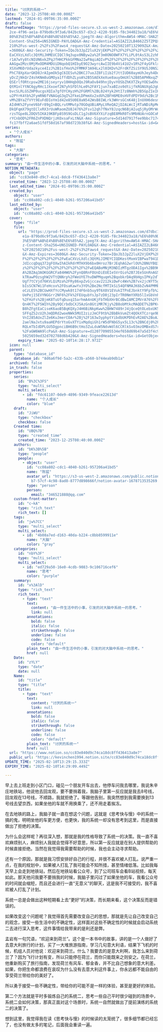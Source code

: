 ```yaml
---
title: "讨厌的系统一"
date: "2023-12-25T08:40:00.000Z"
lastmod: "2024-01-09T06:35:00.000Z"
draft: false
featuredImage: "https://prod-files-secure.s3.us-west-2.amazonaws.com/d7dbc101-8\
  2ce-4f96-ae1a-879bd6c9f3a6/842bc657-d3c2-4220-9185-f8c344023a18/%E6%80%9D%E8%\
  80%83%E5%BF%AB%E4%B8%8E%E6%85%A2.jpeg?X-Amz-Algorithm=AWS4-HMAC-SHA256&X-Amz-\
  Content-Sha256=UNSIGNED-PAYLOAD&X-Amz-Credential=ASIAZI2LB4662Z5TZPQX%2F20250\
  210%2Fus-west-2%2Fs3%2Faws4_request&X-Amz-Date=20250210T132909Z&X-Amz-Expires\
  =3600&X-Amz-Security-Token=IQoJb3JpZ2luX2VjEKP%2F%2F%2F%2F%2F%2F%2F%2F%2F%2Fw\
  EaCXVzLXdlc3QtMiJHMEUCIQCl9q3upx0NByw2a%2F3m0ONO8WFX7YLiPL0tAsS3L2zhNwIgKOcrJ\
  r1A7wYy8tcNIUN6xkZPqJfHHCPkkGFMNa2IwPAqiAQIvP%2F%2F%2F%2F%2F%2F%2F%2F%2F%2FAR\
  AAGgw2Mzc0MjMxODM4MDUiDNqobQ1HIbyE9O23wyrcAwIIE9b4Vi41U2v1R%2F4yGFklxDhVH10K6\
  XSXxM6DrUdazkyce4IzJ%2B1sfHxU%2FMMKF3A94Lx2l0IKDv%2FrdKfZSiSY9USJ0NS2%2F%2FBO\
  PhC78XpXarGKD8JrAIpmOk5gC6IESu%2BKCJ7uoJZ8FiIib2fJttIUD60aymUhJeyh4DqidVFEYiS\
  yDcZjNkQrZ4shKNm8uGMOya1ffdDhZLyoA%2B5SAEkXeXue8auyOmUXl%2B85APHNxqZ%2FMOsB3l\
  QSErlfORtcpsw2ME16jseyryv10HHqbOQoJ9RaOv849hnjDyvYOSbZhKXTZkyYOESwDholLsxWGTD\
  QtM1nlYtNC6gyRHc1JXxoef2N7yhSFDlhLe0%2FAY1jun7xaBIzo9dtijfkRGNUXgGJgUiE1WtPWy\
  bvcSLRLGSZHP0ucgsXQIa7gfOYCHyzH%2FGRMl%2BL024Yyk2HtI7z8Nmh%2B5GpZIeIH0bk8FsR1\
  u2PYrK4tb%2FymRN6fVNAGqG3qI%2FkeLDPmmXx2xdU%2BFH6ME0sHVFdPDY9dz%2Bc1Mkd%2FN15\
  vM%2BYaZfVYt9EuFdDIoYm1d42e85U0E8aN542WsB8IWLrk3WHrsGCnK48jInUXH6desmVALxxqDW\
  AIdHK%2FyneV6bFr89gInBQLrutMMutp70GOqUBiAMyLVReQA2jD2ALWcIjRTaNDiRpMezbIG2cF8\
  DkQFqmX79gtEClxRX3rUuWRaomZU8J476%2Fsv12qh7fNxY8JzqcN6BjAIuq5jRyOMrWoaiDJD027\
  rzsTGpe8L2DQV5IKA19KBFp8S9S9GsDLC1gJsBV6XYXiFzqBE8MkR0Ts9MbNUArnGOCoMBvivcJAL\
  rYCnbOD%2FR6ZnPXDNQrjzKOxsaFxLtN&X-Amz-Signature=5d14d7917fee9bbc7174b67e193a\
  fc17fbff2a6ae51fdf58d167af98d723b38f&X-Amz-SignedHeaders=host&x-id=GetObject"
series:
  - "个人成长"
authors:
  - "陈猛"
tags:
  - "大脑"
categories:
  - "思考"
summary: "由一件生活中的小事，引发的对大脑中系统一的思考。"
NOTION_METADATA:
  object: "page"
  id: "cc83e840-d9c7-4ca1-8dc8-ff436413a8e7"
  created_time: "2023-12-25T08:40:00.000Z"
  last_edited_time: "2024-01-09T06:35:00.000Z"
  created_by:
    object: "user"
    id: "cc08a802-cdc1-4040-b261-957206a41bd5"
  last_edited_by:
    object: "user"
    id: "cc08a802-cdc1-4040-b261-957206a41bd5"
  cover:
    type: "file"
    file:
      url: "https://prod-files-secure.s3.us-west-2.amazonaws.com/d7dbc101-82ce-4f96-a\
        e1a-879bd6c9f3a6/842bc657-d3c2-4220-9185-f8c344023a18/%E6%80%9D%E8%80%8\
        3%E5%BF%AB%E4%B8%8E%E6%85%A2.jpeg?X-Amz-Algorithm=AWS4-HMAC-SHA256&X-Am\
        z-Content-Sha256=UNSIGNED-PAYLOAD&X-Amz-Credential=ASIAZI2LB466567HHEO4\
        %2F20250210%2Fus-west-2%2Fs3%2Faws4_request&X-Amz-Date=20250210T132818Z\
        &X-Amz-Expires=3600&X-Amz-Security-Token=IQoJb3JpZ2luX2VjEKP%2F%2F%2F%2\
        F%2F%2F%2F%2F%2F%2FwEaCXVzLXdlc3QtMiJIMEYCIQDKestMxmVIBPwaT941D72AHuZP2\
        JdIccqDqq372gFOXwIhAIkRdrMTHX9b6bx0Hroz7BrJEqhAG2wrlOU%2BNUYBQ3LjKogECL\
        z%2F%2F%2F%2F%2F%2F%2F%2F%2F%2FwEQABoMNjM3NDIzMTgzODA1Igx%2BB9HAOObNSUC\
        A%2BZAq3AOKGGRCFa84HWU%2FynQ8RnFOUnDiEUEIeSVrOio%2B7JEeSUnRnAG5q%2BKNbV\
        kTRawPOzsghW2VTtQNNrp%2FWeUYE7hvDWPMquqm%2BqobkrDAq9bHgsIPKy2dTLWOCRU6e\
        Ugf7tCVjd76KVLQiMza%2FRy86xpZvGjccav2212kiDwFc4Wx%2B7vx2jcNYT5gNbyuGuix\
        bIsSCN7Wi1FeHcox%2FOsaKawYx3YO%2Be2NcfMTIkSi54QFNMAJK6bZvN4PMMEBSkl0GB0\
        oCzLES%2BCUwHXfYcCMywk8t174F6nb5uy9T6X8V1EVukITPnEJbnktY9Fpfb%2BTgR9V1g\
        UePej15EVYNGGrr2NF6%2Fk%2FEUqubYsJp7zD0j23pIrTR0NmYXRb5lIxGbVnhP%2BpG9q\
        %2FHzFs%2BjmK8TuUfqDuxq15arhmA4nUKjFbTHbXHrBCdBwIAMCIMVrA76%2FkhOafQr8y\
        Qn4KT%2FSWIh%2By9QCrbdbCXJ5AzGn8GtiMR7Kjy%2B8obMtkcMAQDET%2BPKv0SDDZ2%2\
        B8hZFgtEaCiseK6aoB5BqKQXyJ4H6BiNkpKww%2BHW7489rJ4jQceQtOLebxUK5JRR%2Bo8\
        SFFqZS2cU2hJmQDRd2woeNWk5MUI2zizJmCF9tb%2BbBkVumZt4QOkXTCzrqe9BjqkAVCQU\
        VnI285AUxZlZe6KuJmerCOAr%2Bj%2F163w3yphptYibdbUKPDhEvR2AE%2BoAJHU0tOLC7\
        2aelNaJxtu9aaHEPdrYtoGvXTYixMqdqiGh1rW5dFNbG5yx5L13c%2BNCdj0%2FF4jOWNhD\
        RQLmTbIdDPLGU5DgpnciBH6B9ctHo3ZuLduW5NdvWdl6CCRlkSvO3mzOMBxdS7rnVzFOFFA\
        %2FaGW6WA9lcPa&X-Amz-Signature=d120770905534ef658d69b47a5d3f4c90031cd35\
        5025659ed32d702788d6b420&X-Amz-SignedHeaders=host&x-id=GetObject"
      expiry_time: "2025-02-10T14:28:17.972Z"
  icon: null
  parent:
    type: "database_id"
    database_id: "8d6a6f9d-5a2c-433b-a560-b744eab9db1a"
  archived: false
  in_trash: false
  properties:
    series:
      id: "B%3C%3FS"
      type: "multi_select"
      multi_select:
        - id: "fdc61107-0de9-4896-9349-9feace22613d"
          name: "个人成长"
          color: "blue"
    draft:
      id: "JiWU"
      type: "checkbox"
      checkbox: false
    Created time:
      id: "UBQ%7B"
      type: "created_time"
      created_time: "2023-12-25T08:40:00.000Z"
    authors:
      id: "bK%3B%5B"
      type: "people"
      people:
        - object: "user"
          id: "cc08a802-cdc1-4040-b261-957206a41bd5"
          name: "陈猛"
          avatar_url: "https://s3-us-west-2.amazonaws.com/public.notion-static.com/775523\
            b7-57cf-4c98-8ad8-8777d898666f/notion-avatar-1678713535269.png"
          type: "person"
          person:
            email: "346521888@qq.com"
    custom-front-matter:
      id: "c~kA"
      type: "rich_text"
      rich_text: []
    tags:
      id: "jw%7CC"
      type: "multi_select"
      multi_select:
        - id: "4b08a7ed-d163-40da-b224-c8bb8599911e"
          name: "大脑"
          color: "gray"
    categories:
      id: "nbY%3F"
      type: "multi_select"
      multi_select:
        - id: "ed729a50-16e0-4cdb-9083-9c106716cef6"
          name: "思考"
          color: "purple"
    summary:
      id: "x%3AlD"
      type: "rich_text"
      rich_text:
        - type: "text"
          text:
            content: "由一件生活中的小事，引发的对大脑中系统一的思考。"
            link: null
          annotations:
            bold: false
            italic: false
            strikethrough: false
            underline: false
            code: false
            color: "default"
          plain_text: "由一件生活中的小事，引发的对大脑中系统一的思考。"
          href: null
    Date:
      id: "zYLY"
      type: "date"
      date: null
    Name:
      id: "title"
      type: "title"
      title:
        - type: "text"
          text:
            content: "讨厌的系统一"
            link: null
          annotations:
            bold: false
            italic: false
            strikethrough: false
            underline: false
            code: false
            color: "default"
          plain_text: "讨厌的系统一"
          href: null
  url: "https://www.notion.so/cc83e840d9c74ca18dc8ff436413a8e7"
  public_url: "https://kevinchen1994.notion.site/cc83e840d9c74ca18dc8ff436413a8e7"
UPDATE_TIME: "2025-02-10T13:29:15.333Z"
EXPIRY_TIME: "2025-02-10T14:29:09.449Z"

---
```

<link rel="stylesheet" href="https://cdn.jsdelivr.net/npm/katex@0.16.2/dist/katex.min.css" integrity="sha384-bYdxxUwYipFNohQlHt0bjN/LCpueqWz13HufFEV1SUatKs1cm4L6fFgCi1jT643X" crossorigin="anonymous">


早上去上班走到小区门口，碰见一个朋友开车出去，他停车问我去哪里，我说朱辛庄地铁站，他说他去回龙观，要不要捎着我，我脑子里第一反应就是我去8号线，回龙观在13号线，不顺路，我就拒绝了。等跟他告别，我突然想到我需要换到13号线去望京西，如果坐他的车就不用换乘了，还不用走着挨冻。


在去地铁的路上，我脑子就一直在想这个问题，这就是《思考快与慢》中的系统一搞的鬼，明明坐他的车更方便，也更快，我的系统一却没有思考到这里，而是直接做出了拒绝的决策。


为什么会这样呢？再往深入想，那就是我的性格导致了系统一的决策。我一直不喜欢麻烦别人，麻烦别人我就会觉得不好意思，所以第一反应就是在别人提供帮助的时候直接拒绝。当然在我觉得我需要帮助的时候，我也会主动寻求帮助。


还有一个原因，那就是我习惯安排好自己的行程，并很不喜欢被人打乱。说严重一点，在我的规划中，如果被人打乱了我可能会不知所措，甚至情绪低落。比如我每天早上会走到地铁站，然后在地铁站看公众号，到了公司班车会看B站视频，每天如此。那天他问我要不要捎我的时候，我脑子里闪过了如果坐他的车，我看公众号的时间就会缩短，而且还会进行一直“无意义”的聊天，这是我不可接受的，我不喜欢被人打乱了计划。


系统一总是会做出这种短期看上去“更好”的决策，而长期来看，这个决策反而是错误的。


如果改变这个问题呢？我觉得首先需要改变自己的思想，那就是先让自己改变自己的观念，接受一些生活中的不确定性，这样面对这些不确定性的时候就会启动系统二去进行深入思考，这件事情给我带来的是利还是弊。


孟岩有一句咒语，“欢迎来到荷兰”。这个是一本书中的故事，讲的是一个人做好了去意大利旅行的计划，买了一大堆旅游指南，学习几句意大利语，结果下飞机的时候，机组人员对他说：欢迎来到荷兰。什么？我要去的是意大利啊，我怎么来到荷兰了？因为飞行计划有变，所以只能停在荷兰，而你只能既来之则安之。在荷兰，他重新购买了旅行指南，发现荷兰有风车、郁金香，并不比自己想象的意大利差。如果，你把生命都浪费在哀叹为什么没有去意大利这件事上，你永远都不能自由的享受荷兰带给你的美好了。


所以勇于接受一些不确定性，带给你的可能不是一样的体验，甚至是更好的体验。


第二个方法就是平时多锻炼自己的系统二，思考一些自己平时很少碰到的场景中，系统二会如何决策，那真正面对这个场景时，系统一自然就做出了提前演练的系统二的决策了。


想到这里，我觉得我在读《思考快与慢》的时候读的太笼统了，很多细节都已经忘了，也没有做太多的笔记，后面我会重读一遍。

